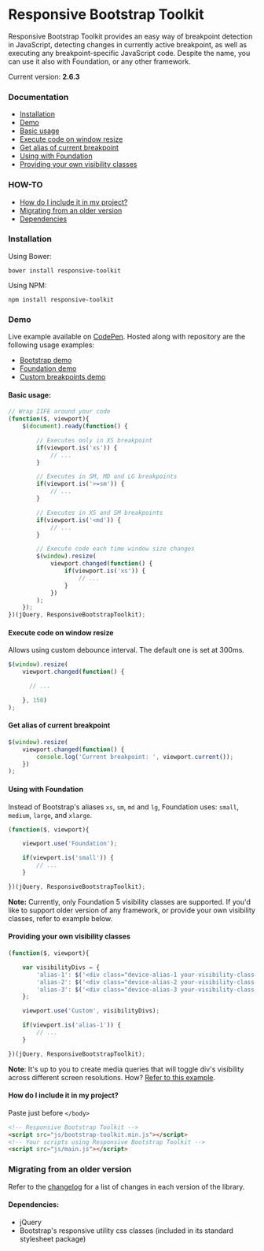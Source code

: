 # Responsive Bootstrap Toolkit

Responsive Bootstrap Toolkit provides an easy way of breakpoint detection in JavaScript, detecting changes in currently active breakpoint, as well as executing any breakpoint-specific JavaScript code. Despite the name, you can use it also with Foundation, or any other framework.

Current version: **2.6.3**

### Documentation
* [Installation](#installation)
* [Demo](#demo)
* [Basic usage](#basic-usage)
* [Execute code on window resize](#execute-code-on-window-resize)
* [Get alias of current breakpoint](#get-alias-of-current-breakpoint)
* [Using with Foundation](#using-with-foundation)
* [Providing your own visibility classes](#providing-your-own-visibility-classes)

### HOW-TO
* [How do I include it in my project?](#how-do-i-include-it-in-my-project)
* [Migrating from an older version](#migrating-from-an-older-version)
* [Dependencies](#dependencies)

### Installation

Using Bower:
````
bower install responsive-toolkit
````
Using NPM:
````
npm install responsive-toolkit
````

### Demo

Live example available on [CodePen](http://codepen.io/anon/pen/vOKEyR). Hosted along with repository are the following usage examples:
* [Bootstrap demo](https://github.com/maciej-gurban/responsive-bootstrap-toolkit/tree/master/demos/bootstrap)
* [Foundation demo](https://github.com/maciej-gurban/responsive-bootstrap-toolkit/tree/master/demos/foundation)
* [Custom breakpoints demo](https://github.com/maciej-gurban/responsive-bootstrap-toolkit/tree/master/demos/custom)


#### Basic usage:

````javascript
// Wrap IIFE around your code
(function($, viewport){
    $(document).ready(function() {

        // Executes only in XS breakpoint
        if(viewport.is('xs')) {
            // ...
        }

        // Executes in SM, MD and LG breakpoints
        if(viewport.is('>=sm')) {
            // ...
        }

        // Executes in XS and SM breakpoints
        if(viewport.is('<md')) {
            // ...
        }

        // Execute code each time window size changes
        $(window).resize(
            viewport.changed(function() {
                if(viewport.is('xs')) {
                    // ...
                }
            })
        );
    });
})(jQuery, ResponsiveBootstrapToolkit);
````

#### Execute code on window resize
Allows using custom debounce interval. The default one is set at 300ms.

````javascript
$(window).resize(
    viewport.changed(function() {

      // ...

    }, 150)
);
````

#### Get alias of current breakpoint
````javascript
$(window).resize(
    viewport.changed(function() {
        console.log('Current breakpoint: ', viewport.current());
    })
);
````

#### Using with Foundation

Instead of Bootstrap's aliases `xs`, `sm`, `md` and `lg`, Foundation uses: `small`, `medium`, `large`, and `xlarge`.

````javascript
(function($, viewport){

    viewport.use('Foundation');

    if(viewport.is('small')) {
        // ...
    }

})(jQuery, ResponsiveBootstrapToolkit);
````

**Note:**
Currently, only Foundation 5 visibility classes are supported. If you'd like to support older version of any framework, or provide your own visibility classes, refer to example below.

#### Providing your own visibility classes

````javascript
(function($, viewport){

    var visibilityDivs = {
        'alias-1': $('<div class="device-alias-1 your-visibility-class-1"></div>'),
        'alias-2': $('<div class="device-alias-2 your-visibility-class-2"></div>'),
        'alias-3': $('<div class="device-alias-3 your-visibility-class-3"></div>')
    };

    viewport.use('Custom', visibilityDivs);

    if(viewport.is('alias-1')) {
        // ...
    }

})(jQuery, ResponsiveBootstrapToolkit);
````

**Note**:
It's up to you to create media queries that will toggle div's visibility across different screen resolutions. How? [Refer to this example](https://github.com/maciej-gurban/responsive-bootstrap-toolkit/blob/master/demos/custom/style.css).

#### How do I include it in my project?

Paste just before `</body>`

````html
<!-- Responsive Bootstrap Toolkit -->
<script src="js/bootstrap-toolkit.min.js"></script>
<!-- Your scripts using Responsive Bootstrap Toolkit -->
<script src="js/main.js"></script>
````

### Migrating from an older version

Refer to the [changelog](https://github.com/maciej-gurban/responsive-bootstrap-toolkit/blob/master/CHANGELOG.md) for a list of changes in each version of the library.

#### Dependencies:
* jQuery
* Bootstrap's responsive utility css classes (included in its standard stylesheet package)
